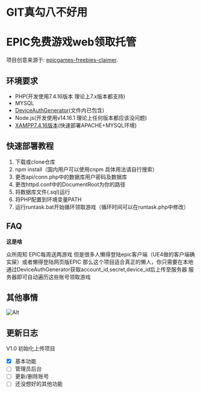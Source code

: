 # GIT真勾八不好用

# EPIC免费游戏web领取托管
项目创意来源于: [epicgames-freebies-claimer](https://github.com/Revadike/epicgames-freebies-claimer).

## 环境要求
- PHP(开发使用7.4.16版本 理论上7.x版本都支持)
- MYSQL
- [DeviceAuthGenerator](https://github.com/xMistt/DeviceAuthGenerator/releases)(文件内已包含)
- Node.js(开发使用v14.16.1 理论上任何版本都应该没问题)
- [XAMPP7.4.16版本](https://sourceforge.net/projects/xampp/files/XAMPP%20Windows/7.4.16/)(快速部署APACHE+MYSQL环境)
## 快速部署教程
1. 下载或clone仓库
2. npm install（国内用户可以使用cnpm 具体用法请自行搜索）
3. 更改api/conn.php中的数据库用户密码及数据库
4. 更改httpd.conf中的DocumentRoot为你的路径
5. 将数据库文件(.sql)运行
6. 将PHP配置到环境变量PATH
7. 运行runtask.bat开始循环领取游戏（循环时间可以在runtask.php中修改）



## FAQ
**这是啥**
  
  众所周知 EPIC每周送两游戏 但是很多人懒得登陆epic客户端（UE4做的客户端确实屎）或者懒得登陆网页版EPIC 那么这个项目适合真正的懒人，你只需要在本地通过DeviceAuthGenerator获取account_id,secret,device_id后上传至服务器 服务器即可自动遍历这些账号领取游戏


## 其他事情


![Alt](https://pics5.baidu.com/feed/f31fbe096b63f624e7ac9eed1eaa7bfe184ca364.jpeg?token=9200906c6200971ac8c81594d4df83f3)

## 更新日志
V1.0 初始化上传项目
- [x] 基本功能
- [ ] 管理员后台
- [ ] 更新/删除账号
- [ ] 还没想好的其他功能
